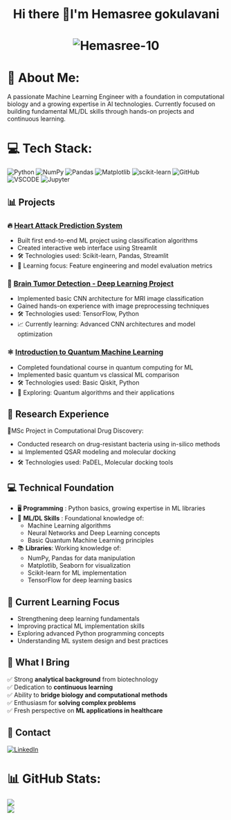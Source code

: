 <h1 align="center">Hi there 👋I'm Hemasree gokulavani <h1>

<p align="center">
  <img src="https://komarev.com/ghpvc/?username=Hemasree-10&label=Profile%20views&color=0e75b6&style=flat" alt="Hemasree-10" />
</p>

# 💫 About Me:
A passionate Machine Learning Engineer with a foundation in computational biology and a growing expertise in AI technologies. Currently focused on building fundamental ML/DL skills through hands-on projects and continuous learning.
# 💻 Tech Stack:
![Python](https://img.shields.io/badge/python-3670A0?style=for-the-badge&logo=python&logoColor=ffdd54) ![NumPy](https://img.shields.io/badge/numpy-%23013243.svg?style=for-the-badge&logo=numpy&logoColor=white) ![Pandas](https://img.shields.io/badge/pandas-%23150458.svg?style=for-the-badge&logo=pandas&logoColor=white) ![Matplotlib](https://img.shields.io/badge/Matplotlib-%23ffffff.svg?style=for-the-badge&logo=Matplotlib&logoColor=black) ![scikit-learn](https://img.shields.io/badge/scikit--learn-%23F7931E.svg?style=for-the-badge&logo=scikit-learn&logoColor=white) ![GitHub](https://img.shields.io/badge/github-%23121011.svg?style=for-the-badge&logo=github&logoColor=white) ![VSCODE](https://img.shields.io/badge/VSCode-0078D4?style=for-the-badge&logo=visual%20studio%20code&logoColor=white) ![Jupyter](https://img.shields.io/badge/Jupyter-F37626.svg?&style=for-the-badge&logo=Jupyter&logoColor=white)

## 📊 Projects

### 🔥 [**Heart Attack Prediction System**](https://github.com/Hemasree-10/Heart-Attack-Prediction.git)
- Built first end-to-end ML project using classification algorithms
- Created interactive web interface using Streamlit
- 🛠️ Technologies used: Scikit-learn, Pandas, Streamlit
- 🎯 Learning focus: Feature engineering and model evaluation metrics

### 🧠 [**Brain Tumor Detection - Deep Learning Project**](https://github.com/Hemasree-10/Brain_Tumor_Detection.git)
- Implemented basic CNN architecture for MRI image classification
- Gained hands-on experience with image preprocessing techniques
- 🛠️ Technologies used: TensorFlow, Python
- 📈 Currently learning: Advanced CNN architectures and model optimization

### ⚛️ [**Introduction to Quantum Machine Learning**](https://github.com/Hemasree-10/Brain_Tumor_Detection.git)
- Completed foundational course in quantum computing for ML
- Implemented basic quantum vs classical ML comparison
- 🛠️ Technologies used: Basic Qiskit, Python
- 🔬 Exploring: Quantum algorithms and their applications

## 🧪 Research Experience
🔬MSc Project in Computational Drug Discovery:
- Conducted research on drug-resistant bacteria using in-silico methods
- 📊 Implemented QSAR modeling and molecular docking
- 🛠️ Technologies used: PaDEL, Molecular docking tools

## 💻 **Technical Foundation**  
- 🖥️ **Programming** : Python basics, growing expertise in ML libraries
- 🤖 **ML/DL Skills** : Foundational knowledge of:
  - Machine Learning algorithms
  - Neural Networks and Deep Learning concepts
  - Basic Quantum Machine Learning principles
- 📚 **Libraries**: Working knowledge of:
   - NumPy, Pandas for data manipulation
   - Matplotlib, Seaborn for visualization
   - Scikit-learn for ML implementation
   - TensorFlow for deep learning basics

## 🚀 Current Learning Focus
- Strengthening deep learning fundamentals
- Improving practical ML implementation skills
- Exploring advanced Python programming concepts
- Understanding ML system design and best practices

## 🎯 **What I Bring**  
✅ Strong **analytical background** from biotechnology  
✅ Dedication to **continuous learning**  
✅ Ability to **bridge biology and computational methods**  
✅ Enthusiasm for **solving complex problems**  
✅ Fresh perspective on **ML applications in healthcare** 

## 🤝 Contact
[![LinkedIn](https://img.shields.io/badge/LinkedIn-%230077B5.svg?logo=linkedin&logoColor=white)](www.linkedin.com/in/hemasree10/)


# 📊 GitHub Stats:
![](https://github-readme-stats.vercel.app/api?username=Hemasree-10&theme=dark&hide_border=false&include_all_commits=false&count_private=true)<br/>
![](https://github-readme-stats.vercel.app/api/top-langs/?username=Hemasree-10&theme=dark&hide_border=false&include_all_commits=false&count_private=true&layout=compact)


